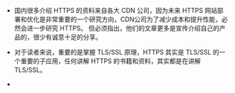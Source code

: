 + 国内很多介绍 HTTPS 的资料来自各大 CDN 公司，因为未来 HTTPS 网站部署和优化是非常重要的一个研究方向，CDN公司为了减少成本和提升性能，必然会进一步研究 HTTPS。
但必须指出，他们的文章更多是宣传介绍自己的产品的，很少有诚意十足的分享。

+ 对于读者来说，重要的是掌握 TLS/SSL 原理，HTTPS 其实是 TLS/SSL 的一个重要的子应用，任何讲解 HTTPS 的书籍和资料，其实都是在讲解 TLS/SSL。

+ 

